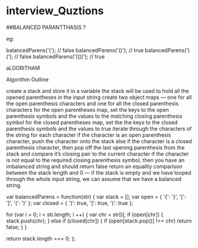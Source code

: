 # interview_Quztions

##BALANCED PARANTTHASIS ?

eg:

balancedParens('(');  // false
balancedParens('()'); // true
balancedParens(')(');  // false
balancedParens('(())');  // true

aLGORITHAM

Algorithm Outline

create a stack and store it in a variable
the stack will be used to hold all the opened parentheses in the input string
create two object maps — one for all the open parenthesis characters and one for all the closed parenthesis characters
for the open parentheses map, set the keys to the open parenthesis symbols and the values to the matching closing parenthesis symbol
for the closed parentheses map, set the the keys to the closed parenthesis symbols and the values to true
iterate through the characters of the string
for each character
if the character is an open parenthesis character, push the character onto the stack
else if the character is a closed parenthesis character, then pop off the last opening parenthesis from the stack and compare it’s closing pair to the current character
if the character is not equal to the required closing parenthesis symbol, then you have an imbalanced string and should return false
return an equality comparison between the stack length and 0 — if the stack is empty and we have looped through the whole input string, we can assume that we have a balanced string.



var balancedParens = function(str) {
  var stack = [];
  var open = { '{': '}', '[': ']', '(': ')' };
  var closed = { '}': true, ']': true, ')': true };
  
  for (var i = 0; i < str.length; i ++) {
    var chr = str[i];
    if (open[chr]) {
      stack.push(chr);
    } else if (closed[chr]) {
      if (open[stack.pop()] !== chr) return false;
    }
  }
  
  return stack.length === 0;
};


